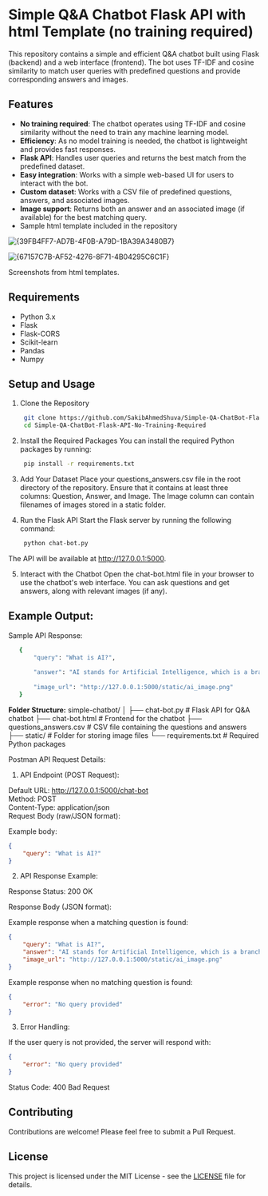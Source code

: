 # Simple Q&A Chatbot Flask API with html Template (no training required)

This repository contains a simple and efficient Q&A chatbot built using Flask (backend) and a web interface (frontend). The bot uses TF-IDF and cosine similarity to match user queries with predefined questions and provide corresponding answers and images.

## Features

- **No training required**: The chatbot operates using TF-IDF and cosine similarity without the need to train any machine learning model.
- **Efficiency**: As no model training is needed, the chatbot is lightweight and provides fast responses.
- **Flask API**: Handles user queries and returns the best match from the predefined dataset.
- **Easy integration**: Works with a simple web-based UI for users to interact with the bot.
- **Custom dataset**: Works with a CSV file of predefined questions, answers, and associated images.
- **Image support**: Returns both an answer and an associated image (if available) for the best matching query.
- Sample html template included in the repository

![{39FB4FF7-AD7B-4F0B-A79D-1BA39A3480B7}](https://github.com/user-attachments/assets/2da6953d-4fac-4bc7-a490-840c97a5ae52)

![{67157C7B-AF52-4276-8F71-4B04295C6C1F}](https://github.com/user-attachments/assets/77c2f2f7-aa2a-4ff1-b462-1f5fad625e17)

Screenshots from html templates.

## Requirements

- Python 3.x
- Flask
- Flask-CORS
- Scikit-learn
- Pandas
- Numpy

## Setup and Usage

1. Clone the Repository

   ```bash
    git clone https://github.com/SakibAhmedShuva/Simple-QA-ChatBot-Flask-API-No-Training-Required.git
    cd Simple-QA-ChatBot-Flask-API-No-Training-Required

2. Install the Required Packages
You can install the required Python packages by running:

   ```bash
    pip install -r requirements.txt

3. Add Your Dataset
Place your questions_answers.csv file in the root directory of the repository. Ensure that it contains at least three columns: Question, Answer, and Image. The Image column can contain filenames of images stored in a static folder.

4. Run the Flask API
Start the Flask server by running the following command:

   ```bash
    python chat-bot.py

The API will be available at http://127.0.0.1:5000.

5. Interact with the Chatbot
Open the chat-bot.html file in your browser to use the chatbot's web interface. You can ask questions and get answers, along with relevant images (if any).

## Example Output:
Sample API Response:
   ```bash
      {
          "query": "What is AI?",
          
          "answer": "AI stands for Artificial Intelligence, which is a branch of computer science.",
          
          "image_url": "http://127.0.0.1:5000/static/ai_image.png"
      }
   ```

**Folder Structure:**
simple-chatbot/
│
├── chat-bot.py               # Flask API for Q&A chatbot
├── chat-bot.html             # Frontend for the chatbot
├── questions_answers.csv      # CSV file containing the questions and answers
├── static/                   # Folder for storing image files
└── requirements.txt           # Required Python packages

Postman API Request Details:
1. API Endpoint (POST Request):

Default URL: http://127.0.0.1:5000/chat-bot  
Method: POST  
Content-Type: application/json  
Request Body (raw/JSON format):

Example body:
```json
{
    "query": "What is AI?"
}
```

2. API Response Example:

Response Status: 200 OK

Response Body (JSON format):

Example response when a matching question is found:
```json
{
    "query": "What is AI?",
    "answer": "AI stands for Artificial Intelligence, which is a branch of computer science.",
    "image_url": "http://127.0.0.1:5000/static/ai_image.png"
}
```

Example response when no matching question is found:
```json
{
    "error": "No query provided"
}
```

3. Error Handling:

If the user query is not provided, the server will respond with:
```json
{
    "error": "No query provided"
}
```
Status Code: 400 Bad Request

## Contributing

Contributions are welcome! Please feel free to submit a Pull Request.

## License

This project is licensed under the MIT License - see the [LICENSE](LICENSE) file for details.
